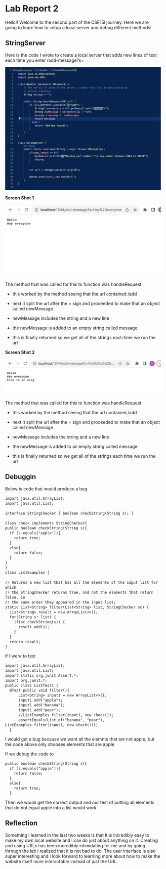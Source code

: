 # Lab Report 2

Hello!! Welcome to the second part of the CSE15l journey. Here we are going to learn how to setup a local server and debug different methods!

## StringServer

Here is the code I wrote to create a local server that adds new lines of text each time you enter /add-message?s=<String of your chose>
  

![Image](StringerServer.jpg.png)

**Screen Shot 1**

![Image](Lab3SS1.jpg.png)
  
 The method that was called for this to function was handleRequest
  
  * this worked by the method seeing that the url contained /add
  
  * next it split the url after the = sign and proceeded to make that an object called newMessage
  
  * newMessage includes the string and a new line
  
  * the newMessage is added to an empty string called message
  
  * this is finally returned so we get all of the strings each time we run the url
  
  
**Screen Shot 2**

![Image](Lab3SS2.jpg.png)
  
The method that was called for this to function was handleRequest
  
  * this worked by the method seeing that the url contained /add
  
  * next it split the url after the = sign and proceeded to make that an object called newMessage
  
  * newMessage includes the string and a new line
  
  * the newMessage is added to an empty string called message
  
  * this is finally returned so we get all of the strings each time we run the url
  
  ## Debuggin
  
Below is code that would produce a bug
   
  ```
import java.util.ArrayList;
import java.util.List;

interface StringChecker { boolean checkString(String s); }

class check implements StringChecker{
  public boolean checkString(String s){
    if (s.equals("apple")){
      return true;
    }
    else{
      return false;
    }
  }
}
class ListExamples {

  // Returns a new list that has all the elements of the input list for which
  // the StringChecker returns true, and not the elements that return false, in
  // the same order they appeared in the input list;
  static List<String> filter(List<String> list, StringChecker sc) {
    List<String> result = new ArrayList<>();
    for(String s: list) {
      if(sc.checkString(s)) {
        result.add(s);
      }
    }
    return result;
  }
```
  
  If I were to test
  
  ```
  import java.util.ArrayList;
import java.util.List;
import static org.junit.Assert.*;
import org.junit.*;
public class ListTests {
    @Test public void filter(){
        List<String> input1 = new ArrayList<>();
        input1.add("apple");
        input1.add("banana");
        input1.add("pear");
        //ListExamples.filter(input1, new check());
        assertEquals(List.of("banana", "pear"), ListExamples.filter(input1, new check()));
    }
  ```
  
  I would get a bug because we want all the elemnts that are not apple, but the code above only chooses elements that are apple
  
  If we debug the code to 
  
  ```
  public boolean checkString(String s){
    if (s.equals("apple")){
      return false;
    }
    else{
      return true;
    }
  ```
  
  Then we would get the correct output and our test of putting all elements that do not equal apple into a list would work.
  
  ## Reflection
  
  Something I learned in the last two weeks is that it is incredibly easy to make my own local website and I can do just about anything on it. Creating and using URLs has been incredibly intimidating for me and by going through the lab I realized that it is not bad to do. The user interface is also super interesting and I look forward to learning more about how to make the website itself more interactable instead of just the URL.

